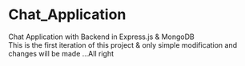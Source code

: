 # Chat_Application
Chat Application with Backend in Express.js &amp; MongoDB
<br>
This is the first iteration of this project & only simple modification and changes will be made ...All right
